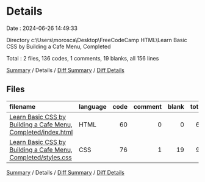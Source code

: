 # Details

Date : 2024-06-26 14:49:33

Directory c:\\Users\\morosca\\Desktop\\FreeCodeCamp HTML\\Learn Basic CSS by Building a Cafe Menu, Completed

Total : 2 files,  136 codes, 1 comments, 19 blanks, all 156 lines

[Summary](results.md) / Details / [Diff Summary](diff.md) / [Diff Details](diff-details.md)

## Files
| filename | language | code | comment | blank | total |
| :--- | :--- | ---: | ---: | ---: | ---: |
| [Learn Basic CSS by Building a Cafe Menu, Completed/index.html](/Learn%20Basic%20CSS%20by%20Building%20a%20Cafe%20Menu,%20Completed/index.html) | HTML | 60 | 0 | 0 | 60 |
| [Learn Basic CSS by Building a Cafe Menu, Completed/styles.css](/Learn%20Basic%20CSS%20by%20Building%20a%20Cafe%20Menu,%20Completed/styles.css) | CSS | 76 | 1 | 19 | 96 |

[Summary](results.md) / Details / [Diff Summary](diff.md) / [Diff Details](diff-details.md)